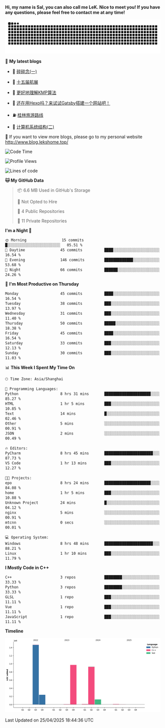 **Hi, my name is Sal, you can also call me LeK. Nice to meet you! If you have any questions, please feel free to contact me at any time!**

![snake](https://raw.githubusercontent.com/LeKZzzz/LeKZzzz/output/github-contribution-grid-snake.svg)


👀 **My latest blogs**
<!-- BLOG-POST-LIST:START -->
- 🫣 [碎碎念&lpar;一&rpar;](http://www.blog.lekshome.top/2025/02/01/sui-sui-nian-yi/) 

- 🧐 [十五届航展](http://www.blog.lekshome.top/2024/11/14/shi-wu-jie-hang-zhan/) 

- 🤖 [更好地理解KMP算法](http://www.blog.lekshome.top/2024/11/10/geng-hao-di-li-jie-kmp-suan-fa/) 

- 📝 [还在用Hexo吗？来试试Gatsby搭建一个网站吧！](http://www.blog.lekshome.top/2024/08/20/shi-yong-gatsby-da-jian-ge-ren-wang-zhan/) 

- ⛽️ [桂林旅游路线](http://www.blog.lekshome.top/2024/04/28/gui-lin-lu-you-lu-xian/) 

- 🦣 [计算机系统结构&lpar;二&rpar;](http://www.blog.lekshome.top/2024/04/21/ji-suan-ji-xi-tong-jie-gou-er/) 
<!-- BLOG-POST-LIST:END -->

🥰 If you want to view more blogs, please go to my personal website http://www.blog.lekshome.top/


<!--START_SECTION:waka-->
![Code Time](http://img.shields.io/badge/Code%20Time-491%20hrs%2024%20mins-blue)

![Profile Views](http://img.shields.io/badge/Profile%20Views-0-blue)

![Lines of code](https://img.shields.io/badge/From%20Hello%20World%20I%27ve%20Written-3.8%20million%20lines%20of%20code-blue)

**🐱 My GitHub Data** 

> 📦 6.6 MB Used in GitHub's Storage 
 > 
> 🚫 Not Opted to Hire
 > 
> 📜 4 Public Repositories 
 > 
> 🔑 11 Private Repositories 
 > 
**I'm a Night 🦉** 

```text
🌞 Morning                15 commits          █░░░░░░░░░░░░░░░░░░░░░░░░   05.51 % 
🌆 Daytime                45 commits          ████░░░░░░░░░░░░░░░░░░░░░   16.54 % 
🌃 Evening                146 commits         █████████████░░░░░░░░░░░░   53.68 % 
🌙 Night                  66 commits          ██████░░░░░░░░░░░░░░░░░░░   24.26 % 
```
📅 **I'm Most Productive on Thursday** 

```text
Monday                   45 commits          ████░░░░░░░░░░░░░░░░░░░░░   16.54 % 
Tuesday                  38 commits          ███░░░░░░░░░░░░░░░░░░░░░░   13.97 % 
Wednesday                31 commits          ███░░░░░░░░░░░░░░░░░░░░░░   11.40 % 
Thursday                 50 commits          █████░░░░░░░░░░░░░░░░░░░░   18.38 % 
Friday                   45 commits          ████░░░░░░░░░░░░░░░░░░░░░   16.54 % 
Saturday                 33 commits          ███░░░░░░░░░░░░░░░░░░░░░░   12.13 % 
Sunday                   30 commits          ███░░░░░░░░░░░░░░░░░░░░░░   11.03 % 
```


📊 **This Week I Spent My Time On** 

```text
🕑︎ Time Zone: Asia/Shanghai

💬 Programming Languages: 
Python                   8 hrs 31 mins       █████████████████████░░░░   85.27 % 
HTML                     1 hr 5 mins         ███░░░░░░░░░░░░░░░░░░░░░░   10.85 % 
Text                     14 mins             █░░░░░░░░░░░░░░░░░░░░░░░░   02.46 % 
Other                    5 mins              ░░░░░░░░░░░░░░░░░░░░░░░░░   00.91 % 
JSON                     2 mins              ░░░░░░░░░░░░░░░░░░░░░░░░░   00.49 % 

🔥 Editors: 
PyCharm                  8 hrs 45 mins       ██████████████████████░░░   87.73 % 
VS Code                  1 hr 13 mins        ███░░░░░░░░░░░░░░░░░░░░░░   12.27 % 

🐱‍💻 Projects: 
epo                      8 hrs 24 mins       █████████████████████░░░░   84.08 % 
home                     1 hr 5 mins         ███░░░░░░░░░░░░░░░░░░░░░░   10.88 % 
Unknown Project          24 mins             █░░░░░░░░░░░░░░░░░░░░░░░░   04.12 % 
nginx                    5 mins              ░░░░░░░░░░░░░░░░░░░░░░░░░   00.91 % 
mtcnn                    0 secs              ░░░░░░░░░░░░░░░░░░░░░░░░░   00.01 % 

💻 Operating System: 
Windows                  8 hrs 48 mins       ██████████████████████░░░   88.21 % 
Linux                    1 hr 10 mins        ███░░░░░░░░░░░░░░░░░░░░░░   11.79 % 
```

**I Mostly Code in C++** 

```text
C++                      3 repos             ████████░░░░░░░░░░░░░░░░░   33.33 % 
Python                   3 repos             ████████░░░░░░░░░░░░░░░░░   33.33 % 
GLSL                     1 repo              ███░░░░░░░░░░░░░░░░░░░░░░   11.11 % 
Vue                      1 repo              ███░░░░░░░░░░░░░░░░░░░░░░   11.11 % 
JavaScript               1 repo              ███░░░░░░░░░░░░░░░░░░░░░░   11.11 % 
```



**Timeline**

![Lines of Code chart](https://raw.githubusercontent.com/LeKZzzz/LeKZzzz/master/assets/bar_graph.png)


 Last Updated on 25/04/2025 18:44:36 UTC
<!--END_SECTION:waka-->
